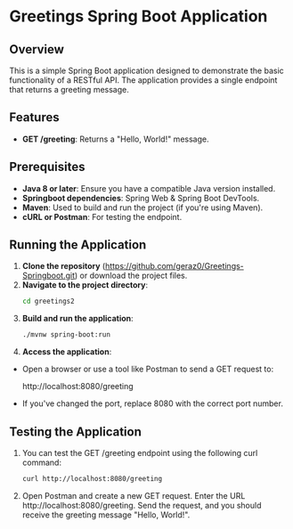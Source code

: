 # Greetings Spring Boot Application

## Overview

This is a simple Spring Boot application designed to demonstrate the basic functionality of a RESTful API. The application provides a single endpoint that returns a greeting message.

## Features

- **GET /greeting**: Returns a "Hello, World!" message.

## Prerequisites

- **Java 8 or later**: Ensure you have a compatible Java version installed.
- **Springboot dependencies**: Spring Web & Spring Boot DevTools.
- **Maven**: Used to build and run the project (if you're using Maven).
- **cURL or Postman**: For testing the endpoint.

## Running the Application

1. **Clone the repository** (https://github.com/geraz0/Greetings-Springboot.git) or download the project files.
2. **Navigate to the project directory**:
   ```bash
   cd greetings2

3. **Build and run the application**:
    ```bash
   ./mvnw spring-boot:run
   ```
4. **Access the application**:

- Open a browser or use a tool like Postman to send a GET request to:


   http://localhost:8080/greeting
  
- If you've changed the port, replace 8080 with the correct port number.


## Testing the Application

1. You can test the GET /greeting endpoint using the following curl command:
    ```bash
   curl http://localhost:8080/greeting
   ```
2. Open Postman and create a new GET request. Enter the URL http://localhost:8080/greeting. Send the request, and you should receive the greeting message "Hello, World!".